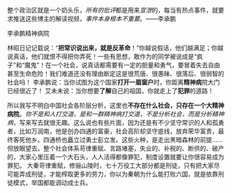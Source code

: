 整个政治区就是一个奶头乐，*所有的批评*都是用来*宣泄*的，每当有热点事件，就要求推送这些博主的解读视频，*事件本身根本不重要*。——李承鹏

李承鹏精神病院

  林昭日记记载说：“**把常识说出来，就是反革命**！”你越说假话，他们越满足；你越说真话，他们就恨不得把你弄死！一些有思想，敢作为的同学被说成是“疯子”和“魔鬼”！在一个社会，说真话都需要有一定的胆量和勇气，要冒着失去自由甚至生命危险！我们难道还没有理由断定这是很荒唐、很愚昧、很落后、很弱智的社会吗！
  李承鹏说：当你试图为这个国家**打开一扇窗户**时，你距离**精神病**院大门已经很近了！
  艾未未说：当你想要**了解**自己的祖国，你就走上了**犯罪**的道路！

所以我写不明白中国社会各阶层分析，这里也**不存在什么社会，只存在一个大精神病院**。*你不是和人打交道，是和一群精神病打交道，不是分析社会，而是分析精神病*，写来写去就很无趣。这么说也有些片面，因为还是有不少坚守常识的人和孤勇者，比如万润南，他是创办四通的富豪，社会高阶却坚守底线，放弃荣华富贵，最终客死他乡。四通桥也矗立过勇士彭立发。这些火种，是走出黑暗森林的前提……但放眼望去，整个社会体系苛律重赋、言路堵塞，失业的、补税的、断供的、破产的，大家心里压着一个大石头，人人活得都像罪犯，制度设置就要让你很容易成为罪犯。 大秦苛律重赋，修骊山陵时，七十万役工大部分都是刑徒，只有把大家尽可能弄成刑徒，才能榨取更多的劳力，你以为秦朝为什么能打败六国，就是依靠刑徒模式，举国都能调动成士兵。